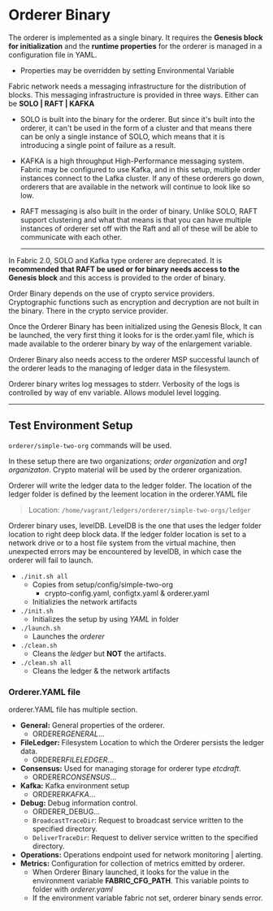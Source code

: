 # Orderer Binary

The orderer is implemented as a single binary. It requires the **Genesis block for initialization** and the **runtime properties** for the orderer is managed in a configuration file in YAML.

- Properties may be overridden by setting Environmental Variable

Fabric network needs a messaging infrastructure for the distribution of blocks. This messaging infrastructure is provided in three ways. Either can be **SOLO | RAFT | KAFKA**

- SOLO is built into the binary for the orderer. But since it's built into the orderer, it can't be used in the form of a cluster and that means there can be only a single instance of SOLO, which means that it is introducing a single point of failure as a result.
- KAFKA is a high throughput High-Performance messaging system. Fabric may be configured to use Kafka, and in this setup, multiple order instances connect to the Lafka cluster. If any of these orderers go down, orderers that are available in the network will continue to look like so low.
- RAFT messaging is also built in the order of binary. Unlike SOLO, RAFT support clustering and what that means is that you can have multiple instances of orderer set off with the Raft and all of these will be able to communicate with each other.

  ***

In Fabric 2.0, SOLO and Kafka type orderer are deprecated. It is **recommended that RAFT be used or for binary needs access to the Genesis block** and this access is provided to the order of binary.

Order Binary depends on the use of crypto service providers. Cryptographic functions such as encryption and decryption are not built in the binary. There in the crypto service provider.

Once the Orderer Binary has been initialized using the Genesis Block, It can be launched, the very first thing it looks for is the order.yaml file, which is made available to the orderer binary by way of the enlargement variable.

Orderer Binary also needs access to the orderer MSP successful launch of the orderer leads to the managing of ledger data in the filesystem.

Orderer binary writes log messages to stderr. Verbosity of the logs is controlled by way of env variable. Allows modulel level logging.

---

## Test Environment Setup

`orderer/simple-two-org` commands will be used.

In these setup there are two organizations; _order organization_ and _org1 organizaton_. Crypto material will be used by the orderer organization.

Orderer will write the ledger data to the ledger folder. The location of the ledger folder is defined by the leement location in the orderer.YAML file

> Location: `/home/vagrant/ledgers/orderer/simple-two-orgs/ledger`

Orderer binary uses, levelDB. LevelDB is the one that uses the ledger folder location to right deep block data. If the ledger folder location is set to a network drive or to a host file system from the virtual machine, then unexpected errors may be encountered by levelDB, in which case the orderer will fail to launch.

- `./init.sh all`
  - Copies from setup/config/simple-two-org
    - crypto-config.yaml, configtx.yaml & orderer.yaml
  - Initializies the network artifacts
- `./init.sh`
  - Initializes the setup by using _YAML_ in folder
- `./launch.sh`
  - Launches the _orderer_
- `./clean.sh`
  - Cleans the _ledger_ but **NOT** the artifacts.
- `./clean.sh all`
  - Cleans the ledger & the network artifacts

### Orderer.YAML file

orderer.YAML file has multiple section.

- **General:** General properties of the orderer.
  - ORDERER*GENERAL*...
- **FileLedger:** Filesystem Location to which the Orderer persists the ledger data.
  - ORDERER*FILELEDGER*...
- **Consensus:** Used for managing storage for orderer type _etcdraft_.
  - ORDERER*CONSENSUS*...
- **Kafka:** Kafka environment setup
  - ORDERER*KAFKA*...
- **Debug:** Debug information control.
  - ORDERER_DEBUG...
  - `BroadcastTraceDir`: Request to broadcast service written to the specified directory.
  - `DeliverTraceDir`: Request to deliver service written to the specified directory.
- **Operations:** Operations endpoint used for network monitoring | alerting.
- **Metrics:** Configuration for collection of metrics emitted by orderer.
  - When Orderer Binary launched, it looks for the value in the environment variable **FABRIC_CFG_PATH**. This variable points to folder with _orderer.yaml_
  - If the environment variable fabric not set, orderer binary sends error.
